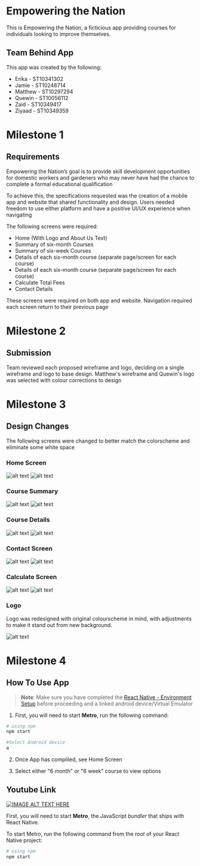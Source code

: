 # Empowering the Nation
This is Empowering the Nation, a ficticious app providing courses for individuals looking to improve themselves.

## Team Behind App
This app was created by the following:
- Erika - ST10341302
- Jamie - ST10248714
- Matthew - ST10297294
- Quewin - ST10056112
- Zaid - ST10349417
- Ziyaad - ST10349359

# Milestone 1

## Requirements

Empowering the Nation’s goal is to provide skill development opportunities for domestic workers and gardeners who may never have had the chance to complete a formal educational qualification

To achieve this, the specifications requested was the creation of a mobile app and website that shared functionality and design. Users needed freedom to use either platform and have a positive UI/UX experience when navigating

The following screens were required:

- Home (With Logo and About Us Text)
- Summary of six-month Courses
- Summary of six-week Courses
- Details of each six-month course (separate page/screen for each course)
- Details of each six-month course (separate page/screen for each course)
- Calculate Total Fees
- Contact Details

These screens were required on both app and website. Navigation required each screen return to their previous page 

# Milestone 2
## Submission
Team reviewed each proposed wireframe and logo, deciding on a single wireframe and logo to base design. 
Matthew's wireframe and Quewin's logo was selected with colour corrections to design

# Milestone 3 
## Design Changes
The following screens were changed to better match the colorscheme and eliminate some white space

### Home Screen

![alt text](https://github.com/Q1-G/Empowering-The-Nation/blob/Troubleshoot/Assets/wireframe1.png "App Home Screen")
![alt text](https://github.com/Q1-G/Empowering-The-Nation/blob/Troubleshoot/Assets/wireframe1_1.png "Website Home Screen")

### Course Summary

![alt text](https://github.com/Q1-G/Empowering-The-Nation/blob/Troubleshoot/Assets/wireframe2.png "App Course Summary")
![alt text](https://github.com/Q1-G/Empowering-The-Nation/blob/Troubleshoot/Assets/wireframe2_1.png "Website Course Summary")

### Course Details

![alt text](https://github.com/Q1-G/Empowering-The-Nation/blob/Troubleshoot/Assets/wireframe3.png "App Course Details")
![alt text](https://github.com/Q1-G/Empowering-The-Nation/blob/Troubleshoot/Assets/wireframe3_1.png "Website Course Details")

### Contact Screen

![alt text](https://github.com/Q1-G/Empowering-The-Nation/blob/Troubleshoot/Assets/wireframe4.png "App Home Screen")
![alt text](https://github.com/Q1-G/Empowering-The-Nation/blob/Troubleshoot/Assets/wireframe4_1.png "Website Home Screen")

### Calculate Screen

![alt text](https://github.com/Q1-G/Empowering-The-Nation/blob/Troubleshoot/Assets/wireframe5.png "App Contact Screen")
![alt text](https://github.com/Q1-G/Empowering-The-Nation/blob/Troubleshoot/Assets/wireframe5_1.png "Website Contact Screen")


### Logo
Logo was redesigned with original colourscheme in mind, with adjustments to make it stand out from new background.

![alt text](https://github.com/Q1-G/Empowering-The-Nation/blob/Troubleshoot/Assets/TransparentLogo.png "Redesigned Logo")

# Milestone 4
## How To Use App

>**Note**: Make sure you have completed the [React Native - Environment Setup](https://reactnative.dev/docs/environment-setup) before proceeding and a linked android device/Virtual Emulator

1. First, you will need to start **Metro**, run the following command:

```bash
# using npm
npm start

#Select Android device
a

```
2. Once App has compliled, see Home Screen

3. Select either  "6 month" or "6 week" course to view options
 

## Youtube Link

[![IMAGE ALT TEXT HERE](https://img.youtube.com/vi/lza6E4e7nNQ/0.jpg)](https://www.youtube.com/watch?v=lza6E4e7nNQ)

First, you will need to start **Metro**, the JavaScript _bundler_ that ships _with_ React Native.

To start Metro, run the following command from the _root_ of your React Native project:

```bash
# using npm
npm start

```